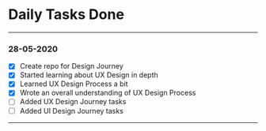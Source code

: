 # **Daily Tasks Done**
----

### 28-05-2020
- [x] Create repo for Design Journey
- [x] Started learning about UX Design in depth
- [x] Learned UX Design Process a bit
- [x] Wrote an overall understanding of UX Design Process
- [ ] Added UX Design Journey tasks
- [ ] Added UI Design Journey tasks
---